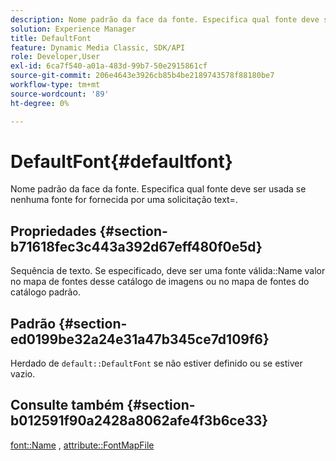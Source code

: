 ```yaml
---
description: Nome padrão da face da fonte. Especifica qual fonte deve ser usada se nenhuma fonte for fornecida por uma solicitação text=.
solution: Experience Manager
title: DefaultFont
feature: Dynamic Media Classic, SDK/API
role: Developer,User
exl-id: 6ca7f540-a01a-483d-99b7-50e2915861cf
source-git-commit: 206e4643e3926cb85b4be2189743578f88180be7
workflow-type: tm+mt
source-wordcount: '89'
ht-degree: 0%

---
```


# DefaultFont{#defaultfont}

Nome padrão da face da fonte. Especifica qual fonte deve ser usada se nenhuma fonte for fornecida por uma solicitação text=.

## Propriedades {#section-b71618fec3c443a392d67eff480f0e5d}

Sequência de texto. Se especificado, deve ser uma fonte válida::Name valor no mapa de fontes desse catálogo de imagens ou no mapa de fontes do catálogo padrão.

## Padrão {#section-ed0199be32a24e31a47b345ce7d109f6}

Herdado de `default::DefaultFont` se não estiver definido ou se estiver vazio.

## Consulte também {#section-b012591f90a2428a8062afe4f3b6ce33}

[font::Name](../../../../../is-api/image-catalog/image-serving-api-ref/c-image-catalog-reference/c-font-map-reference/r-name-font.md#reference-c55889877dc54aabb60734dcde86ee76) ,  [attribute::FontMapFile](../../../../../is-api/image-catalog/image-serving-api-ref/c-image-catalog-reference/c-attributes-reference/r-fontmapfile.md#reference-22e077d4595b45b6a6e549b8499ecb76)
